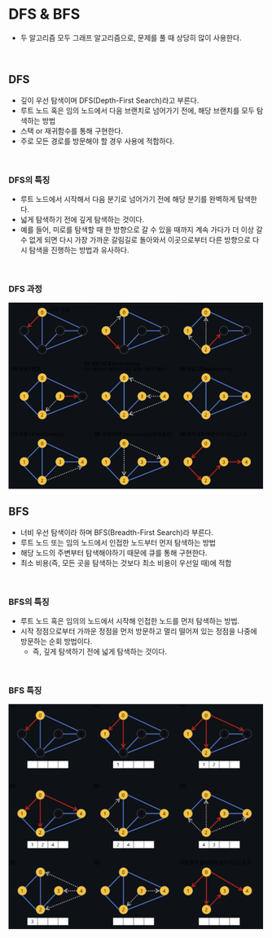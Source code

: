 # DFS & BFS
- 두 알고리즘 모두 그래프 알고리즘으로, 문제를 풀 때 상당히 많이 사용한다.

<br/>

## DFS
- 깊이 우선 탐색이며 DFS(Depth-First Search)라고 부른다.
- 루트 노드 혹은 임의 노드에서 다음 브랜치로 넘어가기 전에, 해당 브랜치를 모두 탐색하는 방법
- 스택 or 재귀함수를 통해 구현한다.
- 주로 모든 경로를 방문해야 할 경우 사용에 적합하다.

<br/>

### DFS의 특징
- 루트 노드에서 시작해서 다음 분기로 넘어가기 전에 해당 분기를 완벽하게 탐색한다.
- 넓게 탐색하기 전에 깊게 탐색하는 것이다.
- 예를 들어, 미로를 탐색할 때 한 방향으로 갈 수 있을 때까지 계속 가다가 더 이상 갈 수 없게 되면 다시 가장 가까운 갈림길로 돌아와서 이곳으로부터 다른 방향으로 다시 탐색을 진행하는 방법과 유사하다.

<br/>

### DFS 과정
<img src="https://github.com/2dongyeop/TIL/blob/main/Algorithm/image/DFS.png" width = 500/>

<br/>

## BFS
- 너비 우선 탐색이라 하며 BFS(Breadth-First Search)라 부른다.
- 루트 노드 또는 임의 노드에서 인접한 노드부터 먼저 탐색하는 방법
- 해당 노드의 주변부터 탐색해야하기 때문에 큐를 통해 구현한다. 
- 최소 비용(즉, 모든 곳을 탐색하는 것보다 최소 비용이 우선일 때)에 적합

<br/>

### BFS의 특징
- 루트 노드 혹은 임의의 노드에서 시작해 인접한 노드를 먼저 탐색하는 방법.
- 시작 정점으로부터 가까운 정점을 먼저 방문하고 멀리 떨어져 있는 정점을 나중에 방문하는 순회 방법이다.
  - 즉, 깊게 탐색하기 전에 넓게 탐색하는 것이다.

<br/>

### BFS 특징

<img src="https://github.com/2dongyeop/TIL/blob/main/Algorithm/image/BFS.png" width = 500/>
